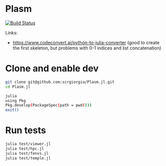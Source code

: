 # Plasm

[![Build Status](https://github.com/scrgiorgio/Plasm.jl/actions/workflows/CI.yml/badge.svg?branch=main)](https://github.com/scrgiorgio/Plasm.jl/actions/workflows/CI.yml?query=branch%3Amain)

Links:
- https://www.codeconvert.ai/python-to-julia-converter (good to create the first skeleton, but problems with 0-1 indices and list concatenation)


# Clone and enable dev

```bash
git clone git@github.com:scrgiorgio/Plasm.jl.git
cd Plasm.jl

julia
using Pkg
Pkg.develop(PackageSpec(path = pwd()))
exit()
```

# Run tests

```bash
julia test/viewer.jl
julia test/hpc.jl
julia test/fenvs.jl
julia test/temple.jl
```

